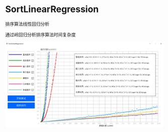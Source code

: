 # SortLinearRegression
排序算法线性回归分析

通过岭回归分析排序算法时间复杂度

![preview](https://raw.githubusercontent.com/WongAo/SortLinearRegression/master/image/preview.jpg?token=AOCROHZGG3NWQM3SHFRCZYS6DHE6S)
